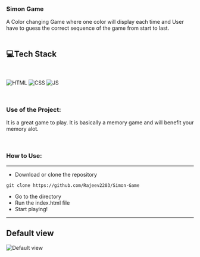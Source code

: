 ### Simon Game
A Color changing Game where one color will display each time and User have to guess the correct sequence of the game from start to last.
</br></br>

## 💻Tech Stack
<br>

![HTML](https://img.shields.io/badge/html5%20-%23E34F26.svg?&style=for-the-badge&logo=html5&logoColor=white)
![CSS](https://img.shields.io/badge/css3%20-%231572B6.svg?&style=for-the-badge&logo=css3&logoColor=white)
![JS](https://img.shields.io/badge/javascript%20-%23323330.svg?&style=for-the-badge&logo=javascript&logoColor=%23F7DF1E)

<br>

### Use of the Project:
It is a great game to play. It is basically a memory game and will benefit your memory alot.

</br>

### How to Use:

---

- Download or clone the repository

```
git clone https://github.com/Rajeev2203/Simon-Game
```

- Go to the directory
- Run the index.html file
- Start playing!

---

## Default view
![Default view](https://github.com/Rajeev2203/Simon-Game/assets/91407422/9db1d676-cefa-41c3-8559-dcc6a20f2e94)

